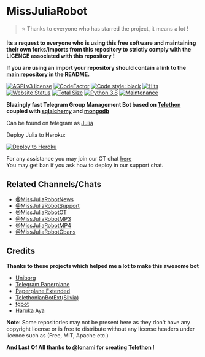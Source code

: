 # MissJuliaRobot 

> ⭐️ Thanks to everyone who has starred the project, it means a lot !

**Its a request to everyone who is using this free software and maintaining their own forks/imports from this repository to strictly comply with the LICENCE associated with this repository !**

**If you are using an import your repository should contain a link to the [main repository](https://github.com/MissJuliaRobot/MissJuliaRobot) in the README.**

[![AGPLv3 license](https://img.shields.io/badge/license-AGPL–3.0-red.svg)](https://www.gnu.org/licenses/agpl-3.0.en.html)
[![CodeFactor](https://www.codefactor.io/repository/github/missjuliarobot/missjuliarobot/badge)](https://www.codefactor.io/repository/github/missjuliarobot/missjuliarobot)
[![Code style: black](https://img.shields.io/badge/code%20style-black-000000.svg)](https://github.com/psf/black)
[![Hits](https://hits.seeyoufarm.com/api/count/incr/badge.svg?url=https%3A%2F%2Fgithub.com%2FMissJuliaRobot%2FMissJuliaRobot&count_bg=%2379C83D&title_bg=%23555555&icon=&icon_color=%23E7E7E7&title=hits&edge_flat=false)](https://github.com/MissJuliaRobot/MissJuliaRobot)
[![Website Status](https://img.shields.io/website-up-down-green-red/http/missjuliarobot.unaux.com.svg?label=website)](http://missjuliarobot.unaux.com)
[![Total Size](https://github-size-badge.herokuapp.com/MissJuliaRobot/MissJuliaRobot.svg)](https://github.com/MissJuliaRobot/MissJuliaRobot)
[![Python 3.8](https://img.shields.io/badge/python->=3.8.3-blue.svg)](https://www.python.org/downloads/release/python-383/)
[![Maintenance](https://img.shields.io/badge/maintained-yes-yellow.svg)](https://github.com/MissJuliaRobot/MissJuliaRobot)

**Blazingly fast Telegram Group Management Bot based on [Telethon](https://github.com/LonamiWebs/Telethon) coupled with [sqlalchemy](https://github.com/sqlalchemy/sqlalchemy) and [mongodb](https://github.com/mongodb/mongo)**

Can be found on telegram as [Julia](https://t.me/MissJuliaRobot)

Deploy Julia to Heroku:

<p align="left"><a href="https://heroku.com/deploy?template=https://github.com/MissJuliaRobot/MissJuliaRobot/tree/master"> <img src="https://www.herokucdn.com/deploy/button.svg" alt="Deploy to Heroku" /></a></p>

For any assistance you may join our OT chat [here](https://t.me/MissJuliaRobotOT)<br />
You may get ban if you ask how to deploy in our support chat.

## Related Channels/Chats 
- [@MissJuliaRobotNews](https://t.me/MissJuliaRobotNews)
- [@MissJuliaRobotSupport](https://t.me/MissJuliaRobotSupport)
- [@MissJuliaRobotOT](https://t.me/MissJuliaRobotOT)
- [@MissJuliaRobotMP3](https://t.me/MissJuliaRobotMP3)
- [@MissJuliaRobotMP4](https://t.me/MissJuliaRobotMP4)
- [@MissJuliaRobotGbans](https://t.me/MissJuliaRobotGbans)

## Credits
**Thanks to these projects which helped me a lot to make this awesome bot**

- [Uniborg](https://github.com/SpEcHiDe/UniBorg)<br />
- [Telegram Paperplane](https://github.com/RaphielGang/Telegram-Paperplane)<br />
- [Paperplane Extended](https://github.com/AvinashReddy3108/PaperplaneExtended)<br />
- [TelethonianBotExt(Silvia)](https://github.com/Lonami/TelethonianBotExt)<br />
- [tgbot](https://github.com/PaulSonOfLars/tgbot)<br />
- [Haruka Aya](https://gitlab.com/HarukaNetwork/OSS/HarukaAya)

**Note**: Some repositories may not be present here as they don't have any copyright license or is free to distribute without any license headers under licence such as (Free, MIT, Apache etc.)

**And Last Of All thanks to [@lonami](http://t.me/lonami) for creating [Telethon](https://github.com/LonamiWebs/Telethon) !**
